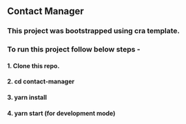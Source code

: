 ## Contact Manager

### This project was bootstrapped using cra template.

### To run this project follow below steps -

#### 1. Clone this repo.
#### 2. cd contact-manager
#### 3. yarn install
#### 4. yarn start (for development mode)
